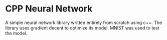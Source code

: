 # CPP Neural Network

A simple neural network library written entirely from scratch using c++. The library uses gradient decent to optimize its model. MNIST was used to test the model.
